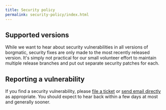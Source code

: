 ```yaml
---
title: Security policy
permalink: security-policy/index.html
---
```


## Supported versions

While we want to hear about security vulnerabilities in all versions of
borgmatic, security fixes are only made to the most recently released version.
It's simply not practical for our small volunteer effort to maintain multiple
release branches and put out separate security patches for each.

## Reporting a vulnerability

If you find a security vulnerability, please [file a
ticket](https://torsion.org/borgmatic/#issues) or [send email
directly](mailto:witten@torsion.org) as appropriate. You should expect to hear
back within a few days at most and generally sooner.
